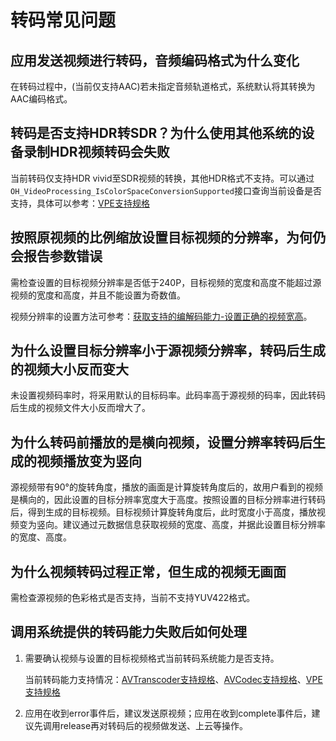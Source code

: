 # 转码常见问题

## 应用发送视频进行转码，音频编码格式为什么变化

在转码过程中，(当前仅支持AAC)若未指定音频轨道格式，系统默认将其转换为AAC编码格式。

<!--RP2-->
## 转码是否支持HDR转SDR？为什么使用其他系统的设备录制HDR视频转码会失败

当前转码仅支持HDR vivid至SDR视频的转换，其他HDR格式不支持。可以通过`OH_VideoProcessing_IsColorSpaceConversionSupported`接口查询当前设备是否支持，具体可以参考：[VPE支持规格](https://developer.huawei.com/consumer/cn/doc/harmonyos-guides/video-csc)
<!--RP2End-->

## 按照原视频的比例缩放设置目标视频的分辨率，为何仍会报告参数错误

需检查设置的目标视频分辨率是否低于240P，目标视频的宽度和高度不能超过源视频的宽度和高度，并且不能设置为奇数值。

视频分辨率的设置方法可参考：[获取支持的编解码能力-设置正确的视频宽高](../avcodec/obtain-supported-codecs.md#设置正确的视频宽高)。

## 为什么设置目标分辨率小于源视频分辨率，转码后生成的视频大小反而变大

未设置视频码率时，将采用默认的目标码率。此码率高于源视频的码率，因此转码后生成的视频文件大小反而增大了。


## 为什么转码前播放的是横向视频，设置分辨率转码后生成的视频播放变为竖向

源视频带有90°的旋转角度，播放的画面是计算旋转角度后的，故用户看到的视频是横向的，因此设置的目标分辨率宽度大于高度。按照设置的目标分辨率进行转码后，得到生成的目标视频。目标视频计算旋转角度后，此时宽度小于高度，播放视频变为竖向。建议通过元数据信息获取视频的宽度、高度，并据此设置目标分辨率的宽度、高度。

## 为什么视频转码过程正常，但生成的视频无画面

需检查源视频的色彩格式是否支持，当前不支持YUV422格式。



## 调用系统提供的转码能力失败后如何处理

1. 需要确认视频与设置的目标视频格式当前转码系统能力是否支持。

   当前转码能力支持情况：[AVTranscoder支持规格](media-kit-intro.md#avtranscoder)、[AVCodec支持规格](../avcodec/avcodec-support-formats.md)<!--RP1-->、[VPE支持规格](https://developer.huawei.com/consumer/cn/doc/harmonyos-guides/video-csc)<!--RP1End-->

2. 应用在收到error事件后，建议发送原视频；应用在收到complete事件后，建议先调用release再对转码后的视频做发送、上云等操作。